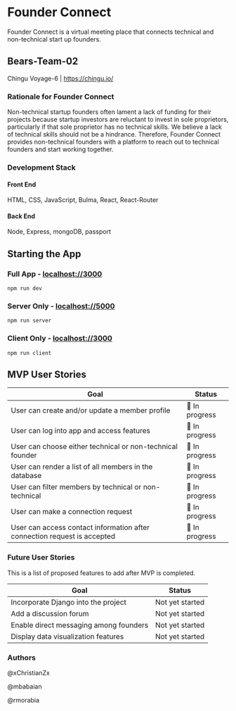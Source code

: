 # Founder Connect

Founder Connect is a virtual meeting place that connects technical and non-technical start up founders.

## Bears-Team-02

Chingu Voyage-6 | https://chingu.io/

### Rationale for Founder Connect

Non-technical startup founders often lament a lack of funding for their projects because startup investors are reluctant to invest in sole proprietors, particularly if that sole proprietor has no technical skills. We believe a lack of technical skills should not be a hindrance. Therefore, Founder Connect provides non-technical founders with a platform to reach out to technical founders and start working together.

### Development Stack

#### Front End

HTML, CSS, JavaScript, Bulma, React, React-Router

#### Back End

Node, Express, mongoDB, passport

## Starting the App

### Full App - [localhost://3000](http://localhost:3000)

```
npm run dev
```

### Server Only - [localhost://5000](http://localhost:5000)

```
npm run server  
```

### Client Only - [localhost://3000](http://localhost:3000)

```
npm run client
```

## MVP User Stories

| Goal                                                                     | Status         |
| ------------------------------------------------------------------------ | -------------- |
| User can create and/or update a member profile                           | 🚧 In progress |
| User can log into app and access features                                | 🚧 In progress |
| User can choose either technical or non-technical founder                | 🚧 In progress |
| User can render a list of all members in the database                    | 🚧 In progress |
| User can filter members by technical or non-technical                    | 🚧 In progress |
| User can make a connection request                                       | 🚧 In progress |
| User can access contact information after connection request is accepted | 🚧 In progress |

### Future User Stories

This is a list of proposed features to add after MVP is completed.

| Goal                                   | Status          |
| -------------------------------------- | --------------- |
| Incorporate Django into the project    | Not yet started |
| Add a discussion forum                 | Not yet started |
| Enable direct messaging among founders | Not yet started |
| Display data visualization features    | Not yet started |

### Authors

@xChristianZx

@mbabaian

@rmorabia
